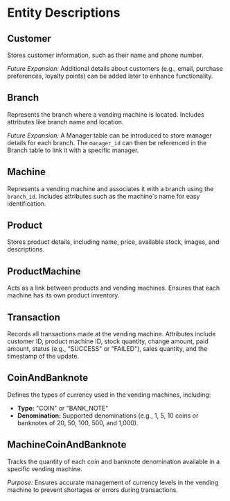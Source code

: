 # Entity Descriptions

## Customer
Stores customer information, such as their name and phone number.

*Future Expansion:* Additional details about customers (e.g., email, purchase preferences, loyalty points) can be added later to enhance functionality.

## Branch
Represents the branch where a vending machine is located. Includes attributes like branch name and location.

*Future Expansion:* A Manager table can be introduced to store manager details for each branch. The `manager_id` can then be referenced in the Branch table to link it with a specific manager.

## Machine
Represents a vending machine and associates it with a branch using the `branch_id`. Includes attributes such as the machine's name for easy identification.

## Product
Stores product details, including name, price, available stock, images, and descriptions.

## ProductMachine
Acts as a link between products and vending machines. Ensures that each machine has its own product inventory.

## Transaction
Records all transactions made at the vending machine. Attributes include customer ID, product machine ID, stock quantity, change amount, paid amount, status (e.g., "SUCCESS" or "FAILED"), sales quantity, and the timestamp of the update.

## CoinAndBanknote
Defines the types of currency used in the vending machines, including:
- **Type:** "COIN" or "BANK_NOTE"
- **Denomination:** Supported denominations (e.g., 1, 5, 10 coins or banknotes of 20, 50, 100, 500, and 1,000).

## MachineCoinAndBanknote
Tracks the quantity of each coin and banknote denomination available in a specific vending machine.

*Purpose:* Ensures accurate management of currency levels in the vending machine to prevent shortages or errors during transactions.